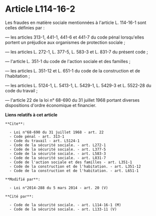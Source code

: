 # Article L114-16-2

Les fraudes en matière sociale mentionnées à l'article L. 114-16-1 sont celles définies par : 

― les articles 313-1, 441-1, 441-6 et 441-7 du code pénal lorsqu'elles portent un préjudice aux organismes de protection
sociale ; 

― les articles L. 272-1, L. 377-5, L. 583-3 et L. 831-7 du présent code ; 

― l'article L. 351-1 du code de l'action sociale et des familles ; 

― les articles L. 351-12 et L. 651-1 du code de la construction et de l'habitation ; 

― les articles L. 5124-1, L. 5413-1, L. 5429-1, L. 5429-3 et L. 5522-28 du code du travail ; 

― l'article 22 de la loi n° 68-690 du 31 juillet 1968 portant diverses dispositions d'ordre économique et financier.

**Liens relatifs à cet article**

	**Cite**:

	  - Loi n°68-690 du 31 juillet 1968 - art. 22
	  - Code pénal - art. 313-1
	  - Code du travail - art. L5124-1
	  - Code de la sécurité sociale. - art. L272-1
	  - Code de la sécurité sociale. - art. L377-5
	  - Code de la sécurité sociale. - art. L583-3
	  - Code de la sécurité sociale. - art. L831-7
	  - Code de l'action sociale et des familles - art. L351-1
	  - Code de la construction et de l'habitation. - art. L351-12
	  - Code de la construction et de l'habitation. - art. L651-1

	**Modifié par**:

	  - Loi n°2014-288 du 5 mars 2014 - art. 20 (V)

	**Cité par**:

	  - Code de la sécurité sociale. - art. L114-16-1 (M)
	  - Code de la sécurité sociale. - art. L133-11 (V)
